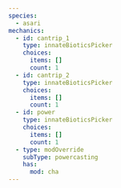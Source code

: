 ```yaml
---
species:
  - asari
mechanics:
  - id: cantrip_1
    type: innateBioticsPicker
    choices:
      items: []
      count: 1
  - id: cantrip_2
    type: innateBioticsPicker
    choices:
      items: []
      count: 1
  - id: power
    type: innateBioticsPicker
    choices:
      items: []
      count: 1
  - type: modOverride
    subType: powercasting
    has:
      mod: cha
---
```

